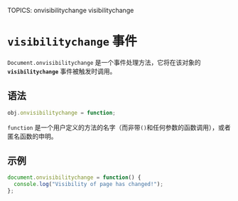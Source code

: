 TOPICS: onvisibilitychange
        visibilitychange

# `visibilitychange` 事件

`Document.onvisibilitychange` 是一个事件处理方法，它将在该对象的 **`visibilitychange`** 事件被触发时调用。

## 语法

```javascript
obj.onvisibilitychange = function;
```

`function` 是一个用户定义的方法的名字（而非带`()`和任何参数的函数调用），或者匿名函数的申明。

## 示例

```javascript
document.onvisibilitychange = function() {
  console.log("Visibility of page has changed!");
};
```
